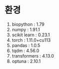 # 환경
1. biopython : 1.79
2. numpy : 1.91.1
3. scikit learn : 0.23.1
4. torch : 1.11.0+cu113
5. pandas : 1.0.5
6. tqdm : 4.56.0
7. transformers : 4.13.0
8. optuna : 2.10.1

